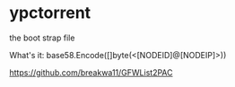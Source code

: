 # ypctorrent
the boot strap file

What's it:
	base58.Encode([]byte(<[NODEID]@[NODEIP]>))
	
	
https://github.com/breakwa11/GFWList2PAC
